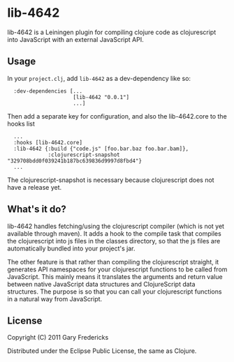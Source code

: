 # lib-4642

lib-4642 is a Leiningen plugin for compiling clojure code as clojurescript
into JavaScript with an external JavaScript API.

## Usage

In your `project.clj`, add `lib-4642` as a dev-dependency like so:

```
  :dev-dependencies [...
                     [lib-4642 "0.0.1"]
                     ...]
```

Then add a separate key for configuration, and also the lib-4642.core to the hooks
list

```
  ...
  :hooks [lib-4642.core]
  :lib-4642 {:build {"code.js" [foo.bar.baz foo.bar.bam]},
             :clojurescript-snapshot "329708bdd0f039241b187bc639836d9997d8fbd4"}
  ...
```

The clojurescript-snapshot is necessary because clojurescript does not have a
release yet.

## What's it do?

lib-4642 handles fetching/using the clojurescript compiler (which is not yet available
through maven). It adds a hook to the compile task that compiles the clojurescript into
js files in the classes directory, so that the js files are automatically bundled into
your project's jar.

The other feature is that rather than compiling the clojurescript straight, it generates
API namespaces for your clojurescript functions to be called from JavaScript. This
mainly means it translates the arguments and return value between native JavaScript
data structures and ClojureScript data structures. The purpose is so that you can call
your clojurescript functions in a natural way from JavaScript.

## License

Copyright (C) 2011 Gary Fredericks

Distributed under the Eclipse Public License, the same as Clojure.
